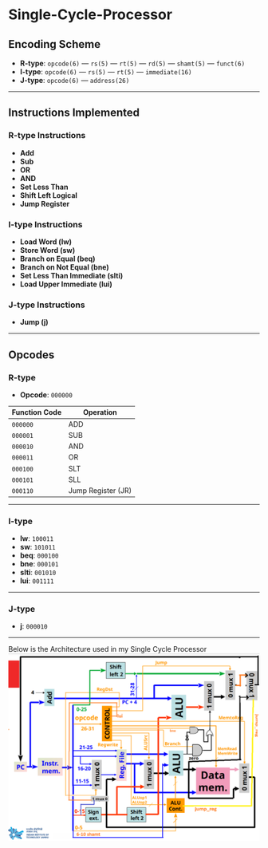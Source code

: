 # Single-Cycle-Processor

## Encoding Scheme
- **R-type**: `opcode(6)` — `rs(5)` — `rt(5)` — `rd(5)` — `shamt(5)` — `funct(6)`  
- **I-type**: `opcode(6)` — `rs(5)` — `rt(5)` — `immediate(16)`  
- **J-type**: `opcode(6)` — `address(26)`

---

## Instructions Implemented

### R-type Instructions
- **Add**
- **Sub**
- **OR**
- **AND**
- **Set Less Than**
- **Shift Left Logical**
- **Jump Register**

### I-type Instructions
- **Load Word (lw)**
- **Store Word (sw)**
- **Branch on Equal (beq)**
- **Branch on Not Equal (bne)**
- **Set Less Than Immediate (slti)**
- **Load Upper Immediate (lui)**

### J-type Instructions
- **Jump (j)**

---

## Opcodes

### R-type
- **Opcode**: `000000`

| Function Code | Operation          |
|---------------|--------------------|
| `000000`      | ADD                |
| `000001`      | SUB                |
| `000010`      | AND                |
| `000011`      | OR                 |
| `000100`      | SLT                |
| `000101`      | SLL                |
| `000110`      | Jump Register (JR) |

---

### I-type
- **lw**:  `100011`  
- **sw**:  `101011`  
- **beq**: `000100`  
- **bne**: `000101`  
- **slti**: `001010`  
- **lui**: `001111`  

---

### J-type
- **j**: `000010`  

---



Below is the Architecture used in my Single Cycle Processor
![alt text](https://github.com/nikhilgurjar02/Single-Cycle-Processor/blob/main/MIPS_Edited1.png?raw=true)




